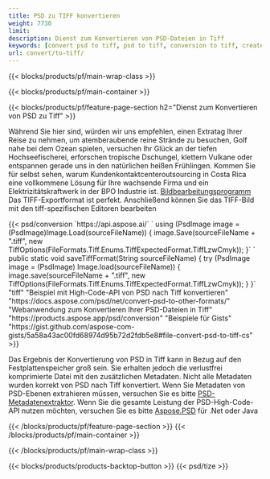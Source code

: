 ```yaml
---
title: PSD zu TIFF konvertieren
weight: 7730
limit: 
description: Dienst zum Konvertieren von PSD-Dateien in Tiff
keywords: [convert psd to tiff, psd to tiff, conversion to tiff, create tiff from psd, print psd as tiff]
url: convert/to-tiff/
---
```


{{< blocks/products/pf/main-wrap-class >}}

{{< blocks/products/pf/main-container >}}

{{< blocks/products/pf/feature-page-section h2="Dienst zum Konvertieren von PSD zu Tiff" >}}
<p>Während Sie hier sind, würden wir uns empfehlen, einen Extratag Ihrer Reise zu nehmen, um atemberaubende reine Strände zu besuchen, Golf nahe bei dem Ozean spielen, versuchen Ihr Glück an der tiefen Hochseefischerei, erforschen tropische Dschungel, klettern Vulkane oder entspannen gerade uns in den natürlichen heißen Frühlingen. Kommen Sie für selbst sehen, warum Kundenkontaktcenteroutsourcing in Costa Rica eine vollkommene Lösung für Ihre wachsende Firma und ein Elektrizitätskraftwerk in der BPO Industrie ist. <a href="https://products.aspose.app/psd/photo-editor">Bildbearbeitungsprogramm</a> Das TIFF-Exportformat ist perfekt. Anschließend können Sie das TIFF-Bild mit den tiff-spezifischen Editoren bearbeiten</p>
{{< psd/conversion `https://api.aspose.ai/` 
`    using (PsdImage image = (PsdImage)Image.Load(sourceFileName))
    {
        image.Save(sourceFileName + ".tiff", new TiffOptions(FileFormats.Tiff.Enums.TiffExpectedFormat.TiffLzwCmyk));
    }` 
`     public static void saveTiffFormat(String sourceFileName) {
        try (PsdImage image = (PsdImage) Image.load(sourceFileName)) {
            image.save(sourceFileName + ".tiff", new TiffOptions(FileFormats.Tiff.Enums.TiffExpectedFormat.TiffLzwCmyk));
        }
    }` 
	"tiff" 
"Beispiel mit High-Code-API von PSD nach Tiff konvertieren"  "https://docs.aspose.com/psd/net/convert-psd-to-other-formats/" 
"Webanwendung zum Konvertieren Ihrer PSD-Dateien in Tiff" "https://products.aspose.app/psd/conversion" 
"Beispiele für Gists" "https://gist.github.com/aspose-com-gists/5a58a43ac00fd68974d95b72d2fdb5e8#file-convert-psd-to-tiff-cs" >}}
<p>Das Ergebnis der Konvertierung von PSD in Tiff kann in Bezug auf den Festplattenspeicher groß sein. Sie erhalten jedoch die verlustfrei komprimierte Datei mit den zusätzlichen Metadaten. Nicht alle Metadaten wurden korrekt von PSD nach Tiff konvertiert. Wenn Sie Metadaten von PSD-Ebenen extrahieren müssen, versuchen Sie es bitte <a href="https://products.aspose.app/psd/metadata">PSD-Metadatenextraktor</a>. Wenn Sie die gesamte Leistung der PSD-High-Code-API nutzen möchten, versuchen Sie es bitte <a href="/psd">Aspose.PSD</a> für .Net oder Java</p>
{{< /blocks/products/pf/feature-page-section >}}
{{< /blocks/products/pf/main-container >}}


{{< /blocks/products/pf/main-wrap-class >}}

{{< blocks/products/products-backtop-button >}}
{{< psd/tize >}}

